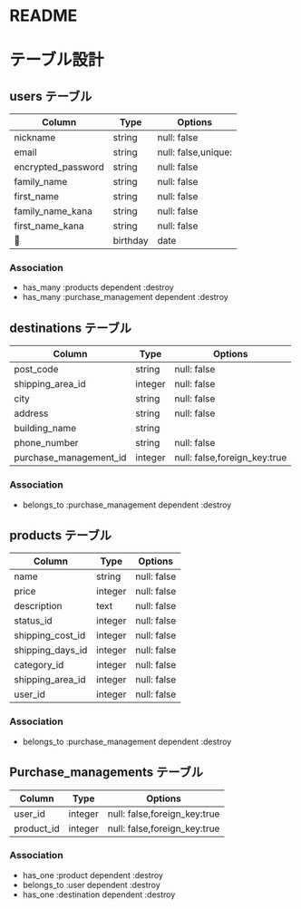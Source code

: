 # README

# テーブル設計

## users テーブル

| Column                 | Type       | Options                      |
| ---------------        | ------     | ---------------------------- |
| nickname               | string     | null: false                  |
| email                  | string     | null: false,unique:          |
| encrypted_password     | string     | null: false                  |
| family_name            | string     | null: false                  |
| first_name             | string     | null: false                  |
| family_name_kana       | string     | null: false                  |
| first_name_kana        | string     | null: false                  |
| birthday               | date       | null: false                  |


### Association
* has_many :products dependent :destroy
* has_many :purchase_management dependent :destroy



## destinations テーブル

| Column                 | Type       | Options                        |
| -------                | ---------- | ------------------------------ |
| post_code              | string     | null: false                    |
| shipping_area_id       | integer    | null: false                    |
| city                   | string     | null: false                    |
| address                | string     | null: false                    |
| building_name          | string     |                                |
| phone_number           | string     | null: false                    |
| purchase_management_id | integer    | null: false,foreign_key:true   |

### Association
*  belongs_to :purchase_management dependent :destroy



## products テーブル

| Column           | Type       | Options                        |
| -------          | ---------- | ------------------------------ |
| name             | string     | null: false                    |
| price            | integer    | null: false                    |
| description      | text       | null: false                    |
| status_id        | integer    | null: false                    |
| shipping_cost_id | integer    | null: false                    |
| shipping_days_id | integer    | null: false                    |
| category_id      | integer    | null: false                    |
| shipping_area_id | integer    | null: false                    |
| user_id          | integer    | null: false                    |

### Association
*  belongs_to :purchase_management dependent :destroy

## Purchase_managements テーブル
| Column      | Type       | Options                        |
| ------      | ---------- | ------------------------------ |
| user_id     | integer    | null: false,foreign_key:true   |
| product_id  | integer    | null: false,foreign_key:true   |

### Association
*  has_one :product dependent :destroy
*  belongs_to :user dependent :destroy
*  has_one :destination dependent :destroy